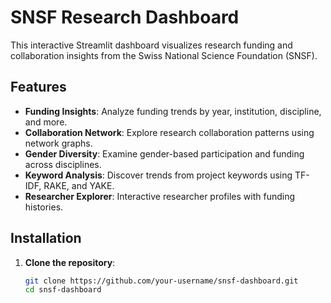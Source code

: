 # SNSF Research Dashboard

This interactive Streamlit dashboard visualizes research funding and collaboration insights from the Swiss National Science Foundation (SNSF).

## Features

- **Funding Insights**: Analyze funding trends by year, institution, discipline, and more.
- **Collaboration Network**: Explore research collaboration patterns using network graphs.
- **Gender Diversity**: Examine gender-based participation and funding across disciplines.
- **Keyword Analysis**: Discover trends from project keywords using TF-IDF, RAKE, and YAKE.
- **Researcher Explorer**: Interactive researcher profiles with funding histories.

## Installation

1. **Clone the repository**:
   ```bash
   git clone https://github.com/your-username/snsf-dashboard.git
   cd snsf-dashboard
